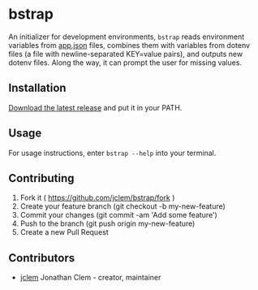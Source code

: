 # bstrap

An initializer for development environments, `bstrap` reads environment
variables from [app.json][app_json] files, combines them with variables from
dotenv files (a file with newline-separated KEY=value pairs), and outputs
new dotenv files. Along the way, it can prompt the user for missing values.

## Installation

[Download the latest release][releases] and put it in your PATH.

## Usage

For usage instructions, enter `bstrap --help` into your terminal.

## Contributing

1. Fork it ( https://github.com/jclem/bstrap/fork )
2. Create your feature branch (git checkout -b my-new-feature)
3. Commit your changes (git commit -am 'Add some feature')
4. Push to the branch (git push origin my-new-feature)
5. Create a new Pull Request

## Contributors

- [jclem](https://github.com/jclem) Jonathan Clem - creator, maintainer

[app_json]: https://devcenter.heroku.com/articles/app-json-schema
[releases]: https://github.com/jclem/bstrap/releases
